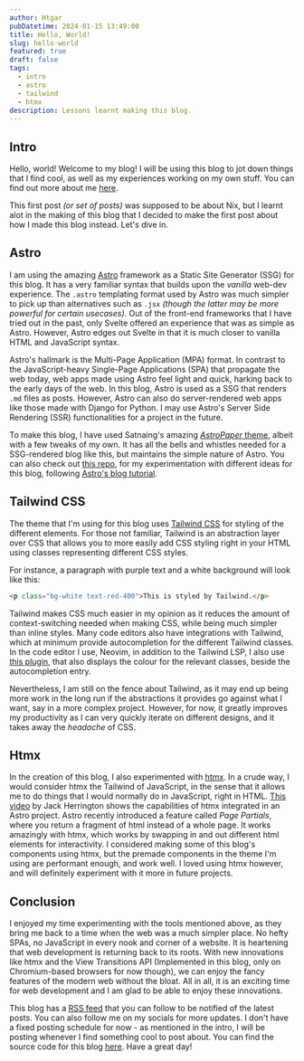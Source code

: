 ```yaml
---
author: Htgar
pubDatetime: 2024-01-15 13:49:00
title: Hello, World!
slug: hello-world
featured: true
draft: false
tags:
  - intro
  - astro
  - tailwind
  - htmx
description: Lessons learnt making this blog.
---
```


## Intro

Hello, world! Welcome to my blog! I will be using this blog to jot down things that I find cool, as well as my experiences working on my own stuff. You can find out more about me [here](/about).

This first post _(or set of posts)_ was supposed to be about Nix, but I learnt alot in the making of this blog that I decided to make the first post about how I made this blog instead. Let's dive in.

## Astro

I am using the amazing [Astro](https://astro.build) framework as a Static Site Generator (SSG) for this blog. It has a very familiar syntax that builds upon the _vanilla_ web-dev experience. The `.astro` templating format used by Astro was much simpler to pick up than alternatives such as `.jsx` _(though the latter may be more powerful for certain usecases)_. Out of the front-end frameworks that I have tried out in the past, only Svelte offered an experience that was as simple as Astro. However, Astro edges out Svelte in that it is much closer to vanilla HTML and JavaScript syntax.

Astro's hallmark is the Multi-Page Application (MPA) format. In contrast to the JavaScript-heavy Single-Page Applications (SPA) that propagate the web today, web apps made using Astro feel light and quick, harking back to the early days of the web. In this blog, Astro is used as a SSG that renders `.md` files as posts. However, Astro can also do server-rendered web apps like those made with Django for Python. I may use Astro's Server Side Rendering (SSR) functionalities for a project in the future.

To make this blog, I have used Satnaing's amazing [_AstroPaper_ theme](https://github.com/satnaing/astro-paper), albeit with a few tweaks of my own. It has all the bells and whistles needed for a SSG-rendered blog like this, but maintains the simple nature of Astro. You can also check out [this repo](https://github.com/htgar/personal-website-tutorial), for my experimentation with different ideas for this blog, following [Astro's blog tutorial](https://docs.astro.build/en/tutorial/0-introduction/).

## Tailwind CSS

The theme that I'm using for this blog uses [Tailwind CSS](https://tailwindcss.com/) for styling of the different elements. For those not familiar, Tailwind is an abstraction layer over CSS that allows you to more easily add CSS styling right in your HTML using classes representing different CSS styles.

For instance, a paragraph with purple text and a white background will look like this:

```html
<p class="bg-white text-red-400">This is styled by Tailwind.</p>
```

Tailwind makes CSS much easier in my opinion as it reduces the amount of context-switching needed when making CSS, while being much simpler than inline styles. Many code editors also have integrations with Tailwind, which at minimum provide autocompletion for the different Tailwind classes. In the code editor I use, Neovim, in addition to the Tailwind LSP, I also use [this plugin](https://github.com/roobert/tailwindcss-colorizer-cmp.nvim), that also displays the colour for the relevant classes, beside the autocompletion entry.

Nevertheless, I am still on the fence about Tailwind, as it may end up being more work in the long run if the abstractions it provides go against what I want, say in a more complex project. However, for now, it greatly improves my productivity as I can very quickly iterate on different designs, and it takes away the _headache_ of CSS.

## Htmx

In the creation of this blog, I also experimented with [htmx](https://htmx.org). In a crude way, I would consider htmx the Tailwind of JavaScript, in the sense that it allows me to do things that I would normally do in JavaScript, right in HTML. [This video](https://youtu.be/r0XBULqzsT0?si=mXZFtRvIMq2EIN88) by Jack Herrington shows the capabilities of htmx integrated in an Astro project. Astro recently introduced a feature called _Page Partials_, where you return a fragment of html instead of a whole page. It works amazingly with htmx, which works by swapping in and out different html elements for interactivity. I considered making some of this blog's components using htmx, but the premade components in the theme I'm using are performant enough, and work well. I loved using htmx however, and will definitely experiment with it more in future projects.

## Conclusion

I enjoyed my time experimenting with the tools mentioned above, as they bring me back to a time when the web was a much simpler place. No hefty SPAs, no JavaScript in every nook and corner of a website. It is heartening that web development is returning back to its roots. With new innovations like htmx and the View Transitions API (Implemented in this blog, only on Chromium-based browsers for now though), we can enjoy the fancy features of the modern web without the bloat. All in all, it is an exciting time for web development and I am glad to be able to enjoy these innovations.

This blog has a [RSS feed](/rss.xml) that you can follow to be notified of the latest posts. You can also follow me on my socials for more updates. I don't have a fixed posting schedule for now - as mentioned in the intro, I will be posting whenever I find something cool to post about. You can find the source code for this blog [here](https://github.com/htgar/personal-website). Have a great day!
